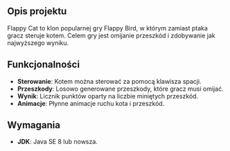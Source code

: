 ## Opis projektu

Flappy Cat to klon popularnej gry Flappy Bird, w którym zamiast ptaka gracz steruje kotem. Celem gry jest omijanie przeszkód i zdobywanie jak najwyższego wyniku.

## Funkcjonalności

- **Sterowanie**: Kotem można sterować za pomocą klawisza spacji.
- **Przeszkody**: Losowo generowane przeszkody, które gracz musi omijać.
- **Wynik**: Licznik punktów oparty na liczbie miniętych przeszkód.
- **Animacje**: Płynne animacje ruchu kota i przeszkód.

## Wymagania

- **JDK**: Java SE 8 lub nowsza.
